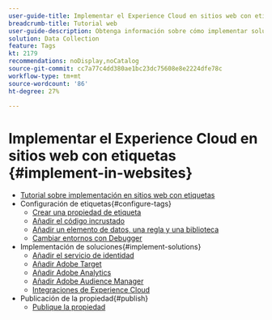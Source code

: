 ```yaml
---
user-guide-title: Implementar el Experience Cloud en sitios web con etiquetas
breadcrumb-title: Tutorial web
user-guide-description: Obtenga información sobre cómo implementar soluciones de Adobe Experience Cloud en un sitio web con etiquetas.
solution: Data Collection
feature: Tags
kt: 2179
recommendations: noDisplay,noCatalog
source-git-commit: cc7a77c4dd380ae1bc23dc75608e8e2224dfe78c
workflow-type: tm+mt
source-wordcount: '86'
ht-degree: 27%

---
```



# Implementar el Experience Cloud en sitios web con etiquetas {#implement-in-websites}

+ [Tutorial sobre implementación en sitios web con etiquetas](overview.md)
+ Configuración de etiquetas{#configure-tags}
   + [Crear una propiedad de etiqueta](create-a-property.md)
   + [Añadir el código incrustado](add-embed-code.md)
   + [Añadir un elemento de datos, una regla y una biblioteca](add-data-elements-rules.md)
   + [Cambiar entornos con Debugger](switch-environments.md)
+ Implementación de soluciones{#implement-solutions}
   + [Añadir el servicio de identidad](id-service.md)
   + [Añadir Adobe Target](target.md)
   + [Añadir Adobe Analytics](analytics.md)
   + [Añadir Adobe Audience Manager](audience-manager.md)
   + [Integraciones de Experience Cloud](integrations.md)
+ Publicación de la propiedad{#publish}
   + [Publique la propiedad ](publish.md)
